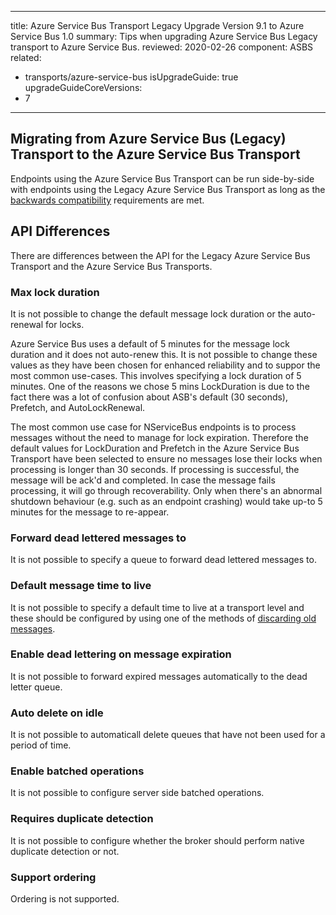 ---
title: Azure Service Bus Transport Legacy Upgrade Version 9.1 to Azure Service Bus 1.0
summary: Tips when upgrading Azure Service Bus Legacy transport to Azure Service Bus.
reviewed: 2020-02-26
component: ASBS
related:
 - transports/azure-service-bus
isUpgradeGuide: true
upgradeGuideCoreVersions:
 - 7
 ---


## Migrating from Azure Service Bus (Legacy) Transport to the Azure Service Bus Transport

Endpoints using the Azure Service Bus Transport can be run side-by-side with endpoints using the Legacy Azure Service Bus Transport as long as the [backwards compatibility](/transports/azure-service-bus/compatibility) requirements are met.

## API Differences

There are differences between the API for the Legacy Azure Service Bus Transport and the Azure Service Bus Transports.

### Max lock duration

It is not possible to change the default message lock duration or the auto-renewal for locks.

Azure Service Bus uses a default of 5 minutes for the message lock duration and it does not auto-renew this. It is not possible to change these values as they have been chosen for enhanced reliability and to suppor the most common use-cases. This involves specifying a lock duration of 5 minutes. One of the reasons we chose 5 mins LockDuration is due to the fact there was a lot of confusion about ASB's default (30 seconds), Prefetch, and AutoLockRenewal.

The most common use case for NServiceBus endpoints is to process messages without the need to manage for lock expiration. Therefore the default values for LockDuration and Prefetch in the Azure Service Bus Transport have been selected to ensure no messages lose their locks when processing is longer than 30 seconds. If processing is successful, the message will be ack'd and completed. In case the message fails processing, it will go through recoverability. Only when there's an abnormal shutdown behaviour (e.g. such as an endpoint crashing) would take up-to 5 minutes for the message to re-appear.

### Forward dead lettered messages to

It is not possible to specify a queue to forward dead lettered messages to.

### Default message time to live

It is not possible to specify a default time to live at a transport level and these should be configured by using one of the methods of [discarding old messages](/nservicebus/messaging/discard-old-messages).

### Enable dead lettering on message expiration

It is not possible to forward expired messages automatically to the dead letter queue.

### Auto delete on idle

It is not possible to automaticall delete queues that have not been used for a period of time.

### Enable batched operations

It is not possible to configure server side batched operations.

### Requires duplicate detection

It is not possible to configure whether the broker should perform native duplicate detection or not.

### Support ordering

Ordering is not supported.